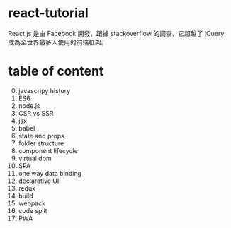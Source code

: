 # react-tutorial

React.js 是由 Facebook 開發，跟據 stackoverflow 的調查，它超越了 jQuery 成為全世界最多人使用的前端框架。

# table of content

0. javascripy history
1. ES6
2. node.js
3. CSR vs SSR
4. jsx
5. babel
6. state and props
7. folder structure
8. component lifecycle
9. virtual dom
1. SPA
2. one way data binding
3. declarative UI
4. redux
5. build
6. webpack
7. code split
8. PWA
